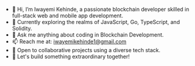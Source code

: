 - 👋 Hi, I’m Iwayemi Kehinde, a passionate blockchain developer skilled in full-stack web and mobile app development.
- 🌱 Currently exploring the realms of JavaScript, Go, TypeScript, and Solidity.
- 💞️ Ask me anything about coding in Blockchain Development.
- 📫 Reach me at: iwayemikehinde1@gmail.com
- 💼 Open to collaborative projects using a diverse tech stack.
- 🚀 Let's build something extraordinary together!
